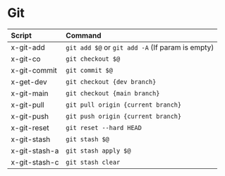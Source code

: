 # Git

| Script            | Command                                                               |
| :---------------- | :-------------------------------------------------------------------- |
| x-git-add         | `git add $@` or `git add -A` (If param is empty)                      |
| x-git-co          | `git checkout $@`                                                     |
| x-git-commit      | `git commit $@`                                                       |
| x-get-dev         | `git checkout {dev branch}`                                           |
| x-git-main        | `git checkout {main branch}`                                          |
| x-git-pull        | `git pull origin {current branch}`                           |
| x-git-push        | `git push origin {current branch}`                           |
| x-git-reset       | `git reset --hard HEAD`                                               |
| x-git-stash       | `git stash $@`                                                        |
| x-git-stash-a     | `git stash apply $@`                                                  |
| x-git-stash-c     | `git stash clear`                                                     |